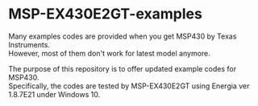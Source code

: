# MSP-EX430E2GT-examples
Many examples codes are provided when you get MSP430 by Texas Instruments.  
However, most of them don't work for latest model anymore.  

The purpose of this repository is to offer updated example codes for MSP430.  
Specifically, the codes are tested by MSP-EX430E2GT using Energia ver 1.8.7E21 under Windows 10.
